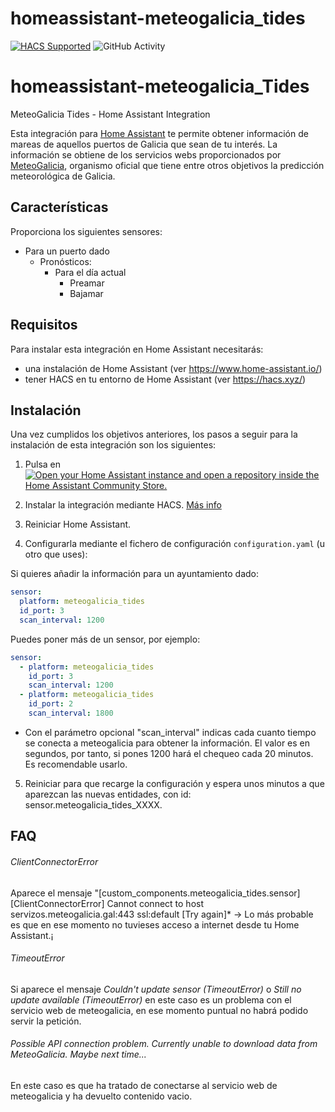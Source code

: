 # homeassistant-meteogalicia_tides
[![HACS Supported](https://img.shields.io/badge/HACS-Supported-green.svg)](https://github.com/custom-components/hacs)
![GitHub Activity](https://img.shields.io/github/commit-activity/m/danieldiazi/homeassistant-meteogalicia_tides?label=commits)


# homeassistant-meteogalicia_Tides
MeteoGalicia Tides - Home Assistant Integration 

Esta integración para [Home Assistant](https://www.home-assistant.io/) te permite obtener información de mareas de aquellos puertos de Galicia que sean de tu interés. La información se obtiene de los servicios webs proporcionados por [MeteoGalicia](https://www.meteogalicia.gal/), organismo oficial que tiene entre otros objetivos la predicción meteorológica de Galicia.


## Características

Proporciona los siguientes sensores:

- Para un puerto dado
  - Pronósticos:
    - Para el día actual
      - Preamar
      - Bajamar
      
    

## Requisitos

Para instalar esta integración en Home Assistant necesitarás:

* una instalación de Home Assistant (ver <https://www.home-assistant.io/>)
* tener HACS en tu entorno de Home Assistant (ver <https://hacs.xyz/>)


## Instalación
Una vez cumplidos los objetivos anteriores, los pasos a seguir para la instalación de esta integración son los siguientes:

1. Pulsa en [![Open your Home Assistant instance and open a repository inside the Home Assistant Community Store.](https://my.home-assistant.io/badges/hacs_repository.svg)](https://my.home-assistant.io/redirect/hacs_repository/?owner=danieldiazi&repository=homeassistant-meteogalicia&category=integration)
  
2. Instalar la integración mediante HACS. [Más info](docs/HACS_add_integration.md)

3. Reiniciar Home Assistant.

4. Configurarla mediante el fichero de configuración `configuration.yaml` (u otro que uses):

 Si quieres añadir la información para un ayuntamiento dado:
``` yaml
sensor:
  platform: meteogalicia_tides
  id_port: 3
  scan_interval: 1200

```

Puedes poner más de un sensor, por ejemplo:

``` yaml
sensor:
  - platform: meteogalicia_tides
    id_port: 3
    scan_interval: 1200
  - platform: meteogalicia_tides
    id_port: 2
    scan_interval: 1800
```


- Con el parámetro opcional "scan_interval" indicas cada cuanto tiempo se conecta a meteogalicia para obtener la información. El valor es en segundos, por tanto, si pones 1200  hará el chequeo cada 20 minutos. Es recomendable usarlo.
  
5. Reiniciar para que recarge la configuración y espera unos minutos a que aparezcan las nuevas entidades, con id: sensor.meteogalicia_tides_XXXX.


## FAQ

###### ClientConnectorError
Aparece el mensaje "[custom_components.meteogalicia_tides.sensor] [ClientConnectorError] Cannot connect to host servizos.meteogalicia.gal:443 ssl:default [Try again]* -> Lo más probable es que en ese momento no tuvieses acceso a internet desde tu Home Assistant.¡

###### TimeoutError
Si aparece el mensaje *Couldn't update sensor (TimeoutError)* o *Still no update available (TimeoutError)* en este caso es un problema con el servicio web de meteogalicia, en ese momento puntual no habrá podido servir la petición.

###### Possible API connection problem. Currently unable to download data from MeteoGalicia. Maybe next time...
En este caso es que ha tratado de conectarse al servicio web de meteogalicia y ha devuelto contenido vacio. 
